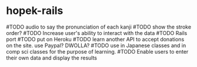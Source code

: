 hopek-rails
===========


#TODO audio to say the pronunciation of each kanji
#TODO show the stroke order?
#TODO Increase user's ability to interact with the data
#TODO Rails port
#TODO put on Heroku
#TODO learn another API to accept donations on the site. use Paypal? DWOLLA?
#TODO use in Japanese classes and in comp sci classes for the purpose of learning.
#TODO Enable users to enter their own data and display the results

